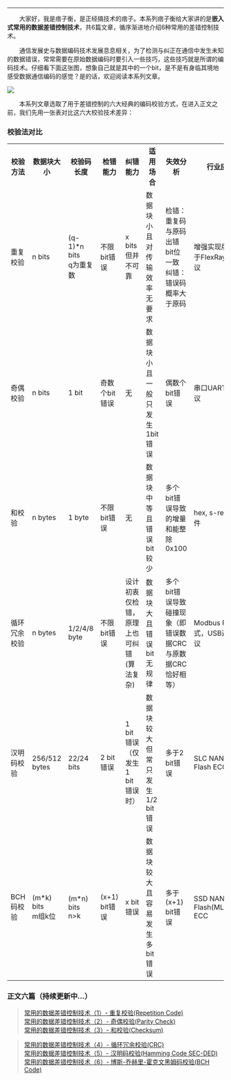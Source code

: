 ----
　　大家好，我是痞子衡，是正经搞技术的痞子。本系列痞子衡给大家讲的是**嵌入式常用的数据差错控制技术**，共6篇文章，循序渐进地介绍6种常用的差错控制技术。  

　　通信发展史与数据编码技术发展息息相关，为了检测与纠正在通信中发生未知的数据错误，常常需要在原始数据编码时要引入一些技巧，这些技巧就是所谓的编码技术。仔细看下面这张图，想象自己就是其中的一个bit，是不是有身临其境地感受数据通信编码的感觉？是的话，欢迎阅读本系列文章。

![](http://odox9r8vg.bkt.clouddn.com/image/cnblogs/error_detection_overview1.jpg)

　　本系列文章选取了用于差错控制的六大经典的编码校验方式，在进入正文之前，我们先用一张表对比这六大校验技术差异：  

### 校验法对比

<table><tbody>
    <tr>
        <th style="width: 90px;">校验方法</th>
        <th style="width: 100px;">数据块大小</th>
        <th style="width: 90px;">校验码长度</th>
        <th style="width: 90px;">检错能力</th>
        <th style="width: 120px;">纠错能力</th>
        <th style="width: 200px;">适用场合</th>
        <th style="width: 200px;">失效分析</th>
        <th style="width: 180px;">行业应用</th>
    </tr>
    <tr>
        <td>重复校验</td>
        <td>n bits</td>
        <td>(q-1)*n bits<br>q为重复数</td>
        <td>不限bit错误</td>
        <td>x bits<br>但并不可靠</td>
        <td>数据块小且对传输效率无要求</td>
        <td>检错：重复码与原码出错bit位一致<br>纠错：错误码概率大于原码</td>
        <td>增强实现版本用于FlexRay通信协议</td>
    </tr>
    <tr>
        <td>奇偶校验</td>
        <td>n bits</td>
        <td>1 bit</td>
        <td>奇数个bit错误</td>
        <td>无</td>
        <td>数据块小且一般只发生1bit错误</td>
        <td>偶数个bit错误</td>
        <td>串口UART通信协议</td>
    </tr>
    <tr>
        <td>和校验</td>
        <td>n bytes</td>
        <td>1 byte</td>
        <td>不限bit错误</td>
        <td>无</td>
        <td>数据块中等且错误bit较少</td>
        <td>多个bit错误导致的增量和能整除0x100</td>
        <td>hex, s-record文件</td>
    </tr>
    <tr>
        <td>循环冗余校验</td>
        <td>n bytes</td>
        <td>1/2/4/8 byte</td>
        <td>不限bit错误</td>
        <td>设计初衷仅检错，原理上也可纠错(算法复杂)</td>
        <td>数据块大且错误bit无规律</td>
        <td>多个bit错误导致碰撞现象（即错误数据CRC与原数据CRC恰好相等）</td>
        <td>Modbus RTU模式，USB通信协议</td>
    </tr>
    <tr>
        <td>汉明码校验</td>
        <td>256/512 bytes</td>
        <td>22/24 bits</td>
        <td>2 bit错误</td>
        <td>1 bit错误（仅发生1 bit错误时）</td>
        <td>数据块较大但常只发生1/2 bit错误</td>
        <td>多于2 bit错误</td>
        <td>SLC NAND Flash ECC</td>
    </tr>
    <tr>
        <td>BCH码校验</td>
        <td>(m*k) bits<br>m组k位</td>
        <td>(m*n) bits<br>n>k</td>
        <td>(x+1) bit错误</td>
        <td>x bit错误</td>
        <td>数据块较大且容易发生多bit错误</td>
        <td>多于(x+1) bit错误</td>
        <td>SSD NAND Flash(MLC/TLC) ECC</td>
    </tr>
</table>

### 正文六篇（持续更新中...）

> [常用的数据差错控制技术（1）- 重复校验(Repetition Code)](http://www.cnblogs.com/henjay724/p/8457391.html)  
> [常用的数据差错控制技术（2）- 奇偶校验(Parity Check)](http://www.cnblogs.com/henjay724/p/8465229.html)  
> [常用的数据差错控制技术（3）- 和校验(Checksum)](http://www.cnblogs.com/henjay724/p/8510276.html)  

> [常用的数据差错控制技术（4）- 循环冗余校验(CRC)](http://www.cnblogs.com/henjay724/p/8456821.html)  
> [常用的数据差错控制技术（5）- 汉明码校验(Hamming Code SEC-DED)](http://www.cnblogs.com/henjay724/p/8456821.html)  
> [常用的数据差错控制技术（6）- 博斯-乔赫里-霍克文黑姆码校验(BCH Code)](http://www.cnblogs.com/henjay724/p/8456821.html)  
